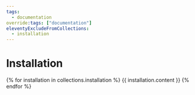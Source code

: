 ```yaml
---
tags:
  - documentation
override:tags: ["documentation"]
eleventyExcludeFromCollections:
  - installation
---
```


# Installation

{% for installation in collections.installation %}
{{ installation.content }}
{% endfor %}


